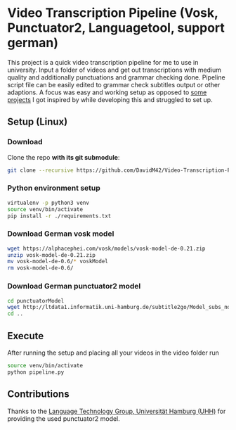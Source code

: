 # Video Transcription Pipeline (Vosk, Punctuator2, Languagetool, support german)

This project is a quick video transcription pipeline for me to use in university.
Input a folder of videos and get out transcriptions with medium quality and additionally punctuations and grammar checking done.
Pipeline script file can be easily edited to grammar check subtitles output or other adaptions.
A focus was easy and working setup as opposed to [some projects](https://github.com/uhh-lt/subtitle2go) I got inspired by while developing this and struggled to set up.

## Setup (Linux)

### Download

Clone the repo **with its git submodule**:

```bash
git clone --recursive https://github.com/DavidM42/Video-Transcription-Pipeline.git
```

### Python environment setup

```bash
virtualenv -p python3 venv
source venv/bin/activate
pip install -r ./requirements.txt
```

### Download German vosk model

```bash
wget https://alphacephei.com/vosk/models/vosk-model-de-0.21.zip
unzip vosk-model-de-0.21.zip
mv vosk-model-de-0.6/* voskModel
rm vosk-model-de-0.6/
```

### Download German punctuator2 model

```bash
cd punctuatorModel
wget http://ltdata1.informatik.uni-hamburg.de/subtitle2go/Model_subs_norm1_filt_5M_tageschau_euparl_h256_lr0.02.pcl
cd ..
```

## Execute

After running the setup and placing all your videos in the video folder run

```bash
source venv/bin/activate
python pipeline.py
```

## Contributions

Thanks to the [Language Technology Group, Universität Hamburg (UHH)](https://github.com/uhh-lt) for providing the used punctuator2 model.
